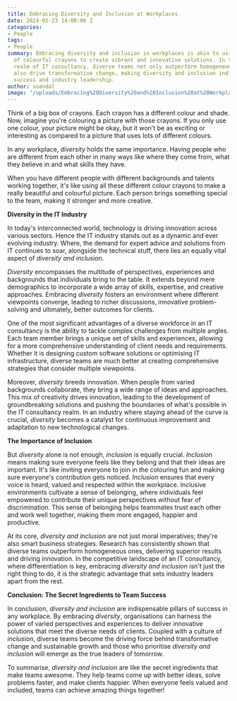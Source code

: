 ```yaml
---
title: Embracing Diversity and Inclusion at Workplaces
date: 2024-05-23 14:00:00 Z
categories:
- People
tags:
- People
summary: Embracing diversity and inclusion in workplaces is akin to using a multitude
  of colourful crayons to create vibrant and innovative solutions. In the dynamic
  realm of IT consultancy, diverse teams not only outperform homogeneous ones but
  also drive transformative change, making diversity and inclusion indispensable for
  success and industry leadership.
author: snandal
image: "/uploads/Embracing%20Diversity%20and%20Inclusion%20at%20Workplaces_1.png"
---
```


Think of a big box of crayons. Each crayon has a different colour and shade. 
Now, imagine you're colouring a picture with those crayons. If you only use one colour, your picture might be okay, but it won't be as exciting or interesting as compared to a picture that uses lots of different colours.

In any workplace, *diversity* holds the same importance. Having people who are different from each other in many ways like where they come from, what they believe in and what skills they have.

When you have different people with different backgrounds and talents working together, it's like using all these different colour crayons to make a really beautiful and colourful picture. Each person brings something special to the team, making it stronger and more creative.

**Diversity in the IT Industry**

In today's interconnected world, technology is driving innovation across various sectors. Hence the IT industry stands out as a dynamic and ever evolving industry. Where, the demand for expert advice and solutions from IT continues to soar, alongside the technical stuff, there lies an equally vital aspect of *diversity and inclusion*.

*Diversity* encompasses the multitude of perspectives, experiences and backgrounds that individuals bring to the table. 
It extends beyond mere demographics to incorporate a wide array of skills, expertise, and creative approaches. 
Embracing *diversity* fosters an environment where different viewpoints converge, leading to richer discussions, innovative problem-solving and ultimately, better outcomes for clients.

One of the most significant advantages of a diverse workforce in an IT consultancy is the ability to tackle complex challenges from multiple angles. 
Each team member brings a unique set of skills and experiences, allowing for a more comprehensive understanding of client needs and requirements. 
Whether it is designing custom software solutions or optimising IT infrastructure, diverse teams are much better at creating comprehensive strategies that consider multiple viewpoints.

Moreover, *diversity* breeds innovation. When people from varied backgrounds collaborate, they bring a wide range of ideas and approaches. 
This mix of creativity drives innovation, leading to the development of groundbreaking solutions and pushing the boundaries of what's possible in the IT consultancy realm. In an industry where staying ahead of the curve is crucial, *diversity* becomes a catalyst for continuous improvement and adaptation to new technological changes.

**The Importance of Inclusion**

But *diversity* alone is not enough, *inclusion* is equally crucial. 
*Inclusion* means making sure everyone feels like they belong and that their ideas are important. It's like inviting everyone to join in the colouring fun and making sure everyone's contribution gets noticed. *Inclusion* ensures that every voice is heard, valued and respected within the workplace. Inclusive environments cultivate a sense of belonging, where individuals feel empowered to contribute their unique perspectives without fear of discrimination. This sense of belonging helps teammates trust each other and work well together, making them more engaged, happier and productive.

At its core, *diversity and inclusion* are not just moral imperatives; they're also smart business strategies. Research has consistently shown that diverse teams outperform homogeneous ones, delivering superior results and driving innovation. In the competitive landscape of an IT consultancy, where differentiation is key, embracing *diversity and inclusion* isn't just the right thing to do, it is the strategic advantage that sets industry leaders apart from the rest.

**Conclusion: The Secret Ingredients to Team Success**

In conclusion, *diversity and inclusion* are indispensable pillars of success in any workplace. By embracing *diversity*, organisations can harness the power 
of varied perspectives and experiences to deliver innovative solutions that meet the diverse needs of clients. Coupled with a culture of *inclusion*, diverse teams become the driving force behind transformative change and sustainable growth and those who prioritise *diversity and inclusion* will emerge as the true leaders of tomorrow.

To summarise, *diversity and inclusion* are like the secret ingredients that make teams awesome. They help teams come up with better ideas, solve problems faster, and make clients happier. When everyone feels valued and included, teams can achieve amazing things together!
